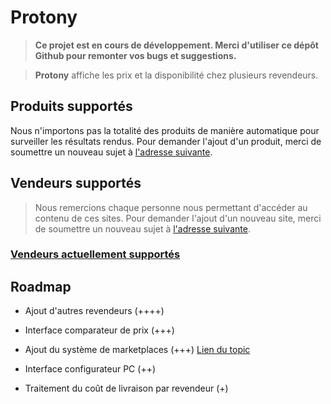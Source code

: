 # Protony

> **Ce projet est en cours de développement. Merci d'utiliser ce dépôt Github pour remonter vos bugs et suggestions.**

> **Protony** affiche les prix et la disponibilité chez plusieurs revendeurs.

## Produits supportés

Nous n'importons pas la totalité des produits de manière automatique pour surveiller les résultats rendus. Pour demander l'ajout d'un produit, merci de soumettre un nouveau sujet à [l'adresse suivante](https://github.com/Wanrim/protony/issues).

## Vendeurs supportés

> Nous remercions chaque personne nous permettant d'accéder au contenu de ces sites. Pour demander l'ajout d'un nouveau site, merci de soumettre un nouveau sujet à [l'adresse suivante](https://github.com/Wanrim/protony/issues).

### [Vendeurs actuellement supportés](https://github.com/Wanrim/protony/issues/1)

## Roadmap

- Ajout d'autres revendeurs (++++)

- Interface comparateur de prix (+++)

- Ajout du système de marketplaces (+++) [Lien du topic](https://github.com/Wanrim/protony/issues/2)

- Interface configurateur PC (++)

- Traitement du coût de livraison par revendeur (+)
